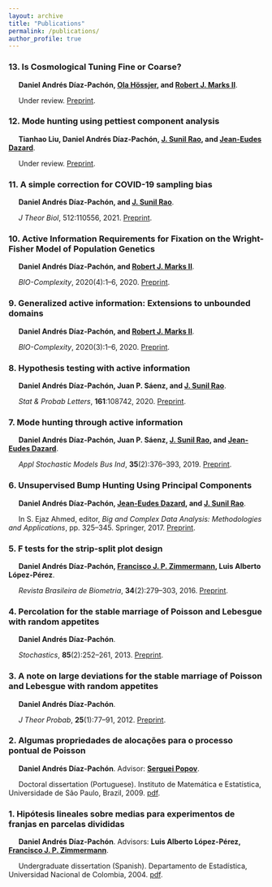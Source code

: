 ```yaml
---
layout: archive
title: "Publications"
permalink: /publications/
author_profile: true
---
```


### 13. Is Cosmological Tuning Fine or Coarse?
&nbsp;&nbsp;&nbsp;&nbsp; **Daniel Andrés Díaz-Pachón, [Ola Hössjer](https://www.su.se/english/profiles/ohssj-1.182541), and [Robert J. Marks II](https://robertmarks.org)**.

&nbsp;&nbsp;&nbsp;&nbsp; Under review. [Preprint](https://danielandresgp.github.io/files/FineTuning.pdf). 


### 12. Mode hunting using pettiest component analysis
&nbsp;&nbsp;&nbsp;&nbsp; **Tianhao Liu, Daniel Andrés Díaz-Pachón, [J. Sunil Rao](https://www.jsunilrao.com/), and [Jean-Eudes Dazard](https://case.academia.edu/JED)**.

&nbsp;&nbsp;&nbsp;&nbsp; Under review. [Preprint](https://danielandresgp.github.io/files/Pettiest-components-analysis.pdf). 


### 11. A simple correction for COVID-19 sampling bias
&nbsp;&nbsp;&nbsp;&nbsp; **Daniel Andrés Díaz-Pachón, and [J. Sunil Rao](https://www.jsunilrao.com/)**.

&nbsp;&nbsp;&nbsp;&nbsp; _J Theor Biol_, 512:110556, 2021. [Preprint](https://danielandresgp.github.io/files/SamplingBias.pdf). 


### 10. Active Information Requirements for Fixation on the Wright-Fisher Model of Population Genetics
&nbsp;&nbsp;&nbsp;&nbsp; **Daniel Andrés Díaz-Pachón, and [Robert J. Marks II](https://robertmarks.org)**.

&nbsp;&nbsp;&nbsp;&nbsp; _BIO-Complexity_, 2020(4):1–6, 2020. [Preprint](https://danielandresgp.github.io/files/PopGenActInfo.pdf). 



### 9. Generalized active information: Extensions to unbounded domains
&nbsp;&nbsp;&nbsp;&nbsp; **Daniel Andrés Díaz-Pachón, and [Robert J. Marks II](https://robertmarks.org)**.

&nbsp;&nbsp;&nbsp;&nbsp; _BIO-Complexity_, 2020(3):1–6, 2020. [Preprint](https://danielandresgp.github.io/files/GenActInfo.pdf). 


### 8. Hypothesis testing with active information
&nbsp;&nbsp;&nbsp;&nbsp; **Daniel Andrés Díaz-Pachón, Juan P. Sáenz, and [J. Sunil Rao](https://www.jsunilrao.com/)**.

&nbsp;&nbsp;&nbsp;&nbsp; _Stat & Probab Letters_, **161**:108742, 2020. [Preprint](https://danielandresgp.github.io/files/HypTestAI.pdf).


### 7. Mode hunting through active information
&nbsp;&nbsp;&nbsp;&nbsp; **Daniel Andrés Díaz-Pachón, Juan P. Sáenz, [J. Sunil Rao](https://www.jsunilrao.com/), and [Jean-Eudes Dazard](https://case.academia.edu/JED)**.

&nbsp;&nbsp;&nbsp;&nbsp; _Appl Stochastic Models Bus Ind_, **35**(2):376–393, 2019. [Preprint](https://danielandresgp.github.io/files/ModeHuntingThroughAI.pdf).



### 6. Unsupervised Bump Hunting Using Principal Components
&nbsp;&nbsp;&nbsp;&nbsp; **Daniel Andrés Díaz-Pachón, [Jean-Eudes Dazard](https://case.academia.edu/JED), and [J. Sunil Rao](https://www.jsunilrao.com/)**.

&nbsp;&nbsp;&nbsp;&nbsp; In S. Ejaz Ahmed, editor, _Big and Complex Data Analysis: Methodologies and Applications_, pp. 325–345. Springer, 2017. [Preprint](https://danielandresgp.github.io/files/BumpHuntingPC.pdf).


### 5. F tests for the strip-split plot design
&nbsp;&nbsp;&nbsp;&nbsp; **Daniel Andrés Díaz-Pachón, [Francisco J. P. Zimmermann](https://independent.academia.edu/FranciscoZimmermann), Luis Alberto López-Pérez**.

&nbsp;&nbsp;&nbsp;&nbsp; _Revista Brasileira de Biometria_, **34**(2):279–303, 2016. [Preprint](https://danielandresgp.github.io/files/FtSSP.pdf). 


### 4. Percolation for the stable marriage of Poisson and Lebesgue with random appetites
&nbsp;&nbsp;&nbsp;&nbsp; **Daniel Andrés Díaz-Pachón**.

&nbsp;&nbsp;&nbsp;&nbsp; _Stochastics_, **85**(2):252–261, 2013. [Preprint](https://danielandresgp.github.io/files/psmra.pdf). 


### 3. A note on large deviations for the stable marriage of Poisson and Lebesgue with random appetites
&nbsp;&nbsp;&nbsp;&nbsp; **Daniel Andrés Díaz-Pachón**.

&nbsp;&nbsp;&nbsp;&nbsp; _J Theor Probab_, **25**(1):77–91, 2012. [Preprint](https://danielandresgp.github.io/files/ldsmplra.pdf).


### 2. Algumas propriedades de alocações para o processo pontual de Poisson
&nbsp;&nbsp;&nbsp;&nbsp; **Daniel Andrés Díaz-Pachón**. Advisor: **[Serguei Popov](https://www.fc.up.pt/pessoas/serguei.popov/)**.

&nbsp;&nbsp;&nbsp;&nbsp; Doctoral dissertation (Portuguese). Instituto de Matemática e Estatística, Universidade de São Paulo, Brazil, 2009. [pdf](https://danielandresgp.github.io/files/TesisDoutorado.pdf).


### 1. Hipótesis lineales sobre medias para experimentos de franjas en parcelas divididas
&nbsp;&nbsp;&nbsp;&nbsp; **Daniel Andrés Díaz-Pachón**. Advisors: **Luis Alberto López-Pérez, [Francisco J. P. Zimmermann](https://independent.academia.edu/FranciscoZimmermann)**.

&nbsp;&nbsp;&nbsp;&nbsp; Undergraduate dissertation (Spanish). Departamento de Estadística, Universidad Nacional de Colombia, 2004. [pdf](https://danielandresgp.github.io/files/TesisPregrado.pdf).
